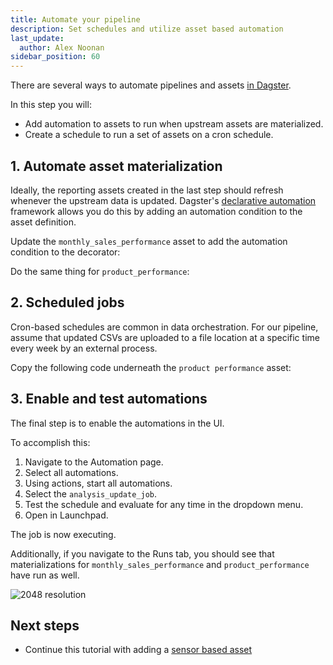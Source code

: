 ```yaml
---
title: Automate your pipeline
description: Set schedules and utilize asset based automation
last_update:
  author: Alex Noonan
sidebar_position: 60
---
```


There are several ways to automate pipelines and assets [in Dagster](/guides/automate). 

In this step you will:

- Add automation to assets to run when upstream assets are materialized.
- Create a schedule to run a set of assets on a cron schedule.

## 1. Automate asset materialization 

Ideally, the reporting assets created in the last step should refresh whenever the upstream data is updated. Dagster's [declarative automation](/guides/automate/declarative-automation) framework allows you do this by adding an automation condition to the asset definition.

Update the `monthly_sales_performance` asset to add the automation condition to the decorator:

<CodeExample path="docs_beta_snippets/docs_beta_snippets/guides/tutorials/etl_tutorial/etl_tutorial/definitions.py" language="python" lineStart="155" lineEnd="209"/>

Do the same thing for `product_performance`:

<CodeExample path="docs_beta_snippets/docs_beta_snippets/guides/tutorials/etl_tutorial/etl_tutorial/definitions.py" language="python" lineStart="216" lineEnd="267"/>

## 2. Scheduled jobs

Cron-based schedules are common in data orchestration. For our pipeline, assume that updated CSVs are uploaded to a file location at a specific time every week by an external process.

Copy the following code underneath the `product performance` asset:

<CodeExample path="docs_beta_snippets/docs_beta_snippets/guides/tutorials/etl_tutorial/etl_tutorial/definitions.py" language="python" lineStart="268" lineEnd="273"/>

## 3. Enable and test automations

The final step is to enable the automations in the UI.

To accomplish this:
1. Navigate to the Automation page.
2. Select all automations. 
3. Using actions, start all automations. 
4. Select the `analysis_update_job`.
5. Test the schedule and evaluate for any time in the dropdown menu. 
6. Open in Launchpad.

The job is now executing. 

Additionally, if you navigate to the Runs tab, you should see that materializations for `monthly_sales_performance` and `product_performance` have run as well. 

   ![2048 resolution](/images/tutorial/etl-tutorial/automation-final.png)

## Next steps

- Continue this tutorial with adding a [sensor based asset](create-a-sensor-asset)